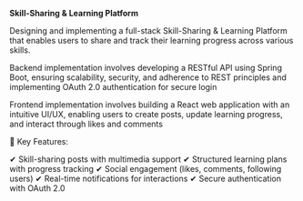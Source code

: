 **Skill-Sharing & Learning Platform**

Designing and implementing a full-stack Skill-Sharing & Learning Platform that enables users to share and track their learning progress across various skills.

Backend implementation involves developing a RESTful API using Spring Boot, ensuring scalability, security, and adherence to REST principles and implementing OAuth 2.0 authentication for secure login

Frontend implementation involves building a React web application with an intuitive UI/UX, enabling users to create posts, update learning progress, and interact through likes and comments

🔹 Key Features:

✔ Skill-sharing posts with multimedia support
✔ Structured learning plans with progress tracking
✔ Social engagement (likes, comments, following users)
✔ Real-time notifications for interactions
✔ Secure authentication with OAuth 2.0


